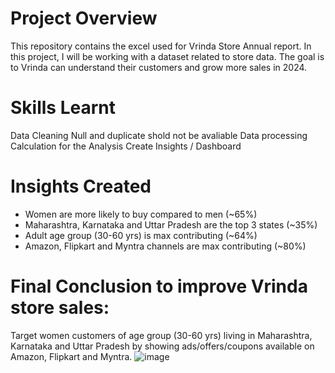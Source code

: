 # Project Overview
This repository contains the excel used for Vrinda Store Annual report. In this project, I will be working with a dataset related to store data. The goal is to Vrinda can understand their customers and grow more sales in 2024.
 # Skills Learnt
 Data Cleaning
 Null and duplicate shold not be avaliable
 Data processing
 Calculation for the Analysis
 Create Insights / Dashboard
 # Insights Created
* Women are more likely to buy compared to men (~65%)
* Maharashtra, Karnataka and Uttar Pradesh are the top 3 states (~35%)
* Adult age group (30-60 yrs) is max contributing (~64%)
* Amazon, Flipkart and Myntra channels are max contributing (~80%)

 # Final Conclusion to improve Vrinda store sales:
Target women customers of age group (30-60 yrs) living in Maharashtra, Karnataka and Uttar Pradesh by showing ads/offers/coupons available on Amazon, Flipkart and Myntra.
![image](https://github.com/alpanakislay/Store-Annual-report/assets/170240674/5862ff44-0e98-4379-9e89-2f96c933a667)


